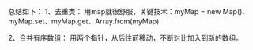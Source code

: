 总结如下：
1、去重类：
用map就很舒服，关键技术：myMap = new Map()、myMap.set、myMap.get、Array.from(myMap)

2、合并有序数组：
用两个指针，从后往前移动，不断对比加入到新的数组。
